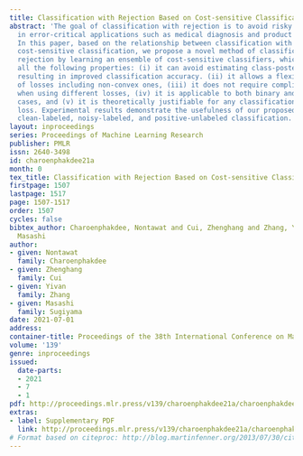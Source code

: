 ```yaml
---
title: Classification with Rejection Based on Cost-sensitive Classification
abstract: 'The goal of classification with rejection is to avoid risky misclassification
  in error-critical applications such as medical diagnosis and product inspection.
  In this paper, based on the relationship between classification with rejection and
  cost-sensitive classification, we propose a novel method of classification with
  rejection by learning an ensemble of cost-sensitive classifiers, which satisfies
  all the following properties: (i) it can avoid estimating class-posterior probabilities,
  resulting in improved classification accuracy. (ii) it allows a flexible choice
  of losses including non-convex ones, (iii) it does not require complicated modifications
  when using different losses, (iv) it is applicable to both binary and multiclass
  cases, and (v) it is theoretically justifiable for any classification-calibrated
  loss. Experimental results demonstrate the usefulness of our proposed approach in
  clean-labeled, noisy-labeled, and positive-unlabeled classification.'
layout: inproceedings
series: Proceedings of Machine Learning Research
publisher: PMLR
issn: 2640-3498
id: charoenphakdee21a
month: 0
tex_title: Classification with Rejection Based on Cost-sensitive Classification
firstpage: 1507
lastpage: 1517
page: 1507-1517
order: 1507
cycles: false
bibtex_author: Charoenphakdee, Nontawat and Cui, Zhenghang and Zhang, Yivan and Sugiyama,
  Masashi
author:
- given: Nontawat
  family: Charoenphakdee
- given: Zhenghang
  family: Cui
- given: Yivan
  family: Zhang
- given: Masashi
  family: Sugiyama
date: 2021-07-01
address:
container-title: Proceedings of the 38th International Conference on Machine Learning
volume: '139'
genre: inproceedings
issued:
  date-parts:
  - 2021
  - 7
  - 1
pdf: http://proceedings.mlr.press/v139/charoenphakdee21a/charoenphakdee21a.pdf
extras:
- label: Supplementary PDF
  link: http://proceedings.mlr.press/v139/charoenphakdee21a/charoenphakdee21a-supp.pdf
# Format based on citeproc: http://blog.martinfenner.org/2013/07/30/citeproc-yaml-for-bibliographies/
---
```

